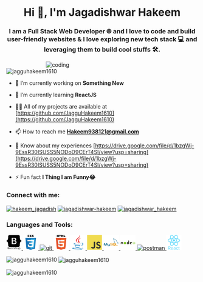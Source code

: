 <h1 align="center">Hi 👋, I'm Jagadishwar Hakeem</h1>
<h3 align="center">I am a Full Stack Web Developer 🌐 and I love to code and build user-friendly websites & I love exploring new tech stack 💻 and leveraging them to build cool stuffs 🛠️.</h3>
<img align="right" alt="coding" width="400" src="https://camo.githubusercontent.com/5ddf73ad3a205111cf8c686f687fc216c2946a75005718c8da5b837ad9de78c9/68747470733a2f2f7468756d62732e6766796361742e636f6d2f4576696c4e657874446576696c666973682d736d616c6c2e676966"/>
<p align="left"> <img src="https://komarev.com/ghpvc/?username=jagguhakeem1610&label=Profile%20views&color=0e75b6&style=flat" alt="jagguhakeem1610" /> </p>

- 🔭 I’m currently working on **Something New**

- 🌱 I’m currently learning **ReactJS**

- 👨‍💻 All of my projects are available at [https://github.com/JagguHakeem1610](https://github.com/JagguHakeem1610)

- 📫 How to reach me **Hakeem938121@gmail.com**

- 📄 Know about my experiences [https://drive.google.com/file/d/1bzgWj-9EssR30ISUSS5NODoD9CErT4SI/view?usp=sharing](https://drive.google.com/file/d/1bzgWj-9EssR30ISUSS5NODoD9CErT4SI/view?usp=sharing)

- ⚡ Fun fact **I Thing I am Funny😂**

<h3 align="left">Connect with me:</h3>
<p align="left">
<a href="https://twitter.com/hakeem_jagadish" target="blank"><img align="center" src="https://raw.githubusercontent.com/rahuldkjain/github-profile-readme-generator/master/src/images/icons/Social/twitter.svg" alt="hakeem_jagadish" height="30" width="40" /></a>
<a href="https://linkedin.com/in/jagadishwar-hakeem" target="blank"><img align="center" src="https://raw.githubusercontent.com/rahuldkjain/github-profile-readme-generator/master/src/images/icons/Social/linked-in-alt.svg" alt="jagadishwar-hakeem" height="30" width="40" /></a>
<a href="https://instagram.com/jagadishwar_hakeem" target="blank"><img align="center" src="https://raw.githubusercontent.com/rahuldkjain/github-profile-readme-generator/master/src/images/icons/Social/instagram.svg" alt="jagadishwar_hakeem" height="30" width="40" /></a>
</p>

<h3 align="left">Languages and Tools:</h3>
<p align="left"> <a href="https://getbootstrap.com" target="_blank" rel="noreferrer"> <img src="https://raw.githubusercontent.com/devicons/devicon/master/icons/bootstrap/bootstrap-plain-wordmark.svg" alt="bootstrap" width="40" height="40"/> </a> <a href="https://www.w3schools.com/css/" target="_blank" rel="noreferrer"> <img src="https://raw.githubusercontent.com/devicons/devicon/master/icons/css3/css3-original-wordmark.svg" alt="css3" width="40" height="40"/> </a> <a href="https://git-scm.com/" target="_blank" rel="noreferrer"> <img src="https://www.vectorlogo.zone/logos/git-scm/git-scm-icon.svg" alt="git" width="40" height="40"/> </a> <a href="https://www.w3.org/html/" target="_blank" rel="noreferrer"> <img src="https://raw.githubusercontent.com/devicons/devicon/master/icons/html5/html5-original-wordmark.svg" alt="html5" width="40" height="40"/> </a> <a href="https://www.java.com" target="_blank" rel="noreferrer"> <img src="https://raw.githubusercontent.com/devicons/devicon/master/icons/java/java-original.svg" alt="java" width="40" height="40"/> </a> <a href="https://developer.mozilla.org/en-US/docs/Web/JavaScript" target="_blank" rel="noreferrer"> <img src="https://raw.githubusercontent.com/devicons/devicon/master/icons/javascript/javascript-original.svg" alt="javascript" width="40" height="40"/> </a> <a href="https://www.mysql.com/" target="_blank" rel="noreferrer"> <img src="https://raw.githubusercontent.com/devicons/devicon/master/icons/mysql/mysql-original-wordmark.svg" alt="mysql" width="40" height="40"/> </a> <a href="https://nodejs.org" target="_blank" rel="noreferrer"> <img src="https://raw.githubusercontent.com/devicons/devicon/master/icons/nodejs/nodejs-original-wordmark.svg" alt="nodejs" width="40" height="40"/> </a> <a href="https://postman.com" target="_blank" rel="noreferrer"> <img src="https://www.vectorlogo.zone/logos/getpostman/getpostman-icon.svg" alt="postman" width="40" height="40"/> </a> <a href="https://reactjs.org/" target="_blank" rel="noreferrer"> <img src="https://raw.githubusercontent.com/devicons/devicon/master/icons/react/react-original-wordmark.svg" alt="react" width="40" height="40"/> </a> </p>

<p><img align="left" src="https://github-readme-stats.vercel.app/api/top-langs?username=jagguhakeem1610&show_icons=true&locale=en&layout=compact" alt="jagguhakeem1610" /></p>

<p>&nbsp;<img align="center" src="https://github-readme-stats.vercel.app/api?username=jagguhakeem1610&show_icons=true&locale=en" alt="jagguhakeem1610" /></p>

<p><img align="center" src="https://github-readme-streak-stats.herokuapp.com/?user=jagguhakeem1610&" alt="jagguhakeem1610" /></p>
